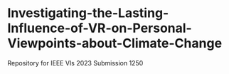 # Investigating-the-Lasting-Influence-of-VR-on-Personal-Viewpoints-about-Climate-Change
Repository for IEEE VIs 2023 Submission 1250
